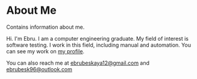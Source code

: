 # About Me
Contains information about me.

Hi. I'm Ebru. I am a computer engineering graduate. My field of interest is software testing. I work in this field, including manual and automation. You can see my work on [my profile](https://github.com/ebrubeskaya).

You can also reach me at ebrubeskaya12@gmail.com and ebrubesk96@outlook.com

